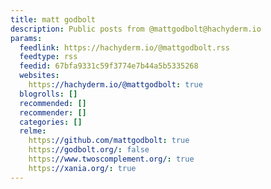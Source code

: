 ```yaml
---
title: matt godbolt
description: Public posts from @mattgodbolt@hachyderm.io
params:
  feedlink: https://hachyderm.io/@mattgodbolt.rss
  feedtype: rss
  feedid: 67bfa9331c59f3774e7b44a5b5335268
  websites:
    https://hachyderm.io/@mattgodbolt: true
  blogrolls: []
  recommended: []
  recommender: []
  categories: []
  relme:
    https://github.com/mattgodbolt: true
    https://godbolt.org/: false
    https://www.twoscomplement.org/: true
    https://xania.org/: true
---
```


